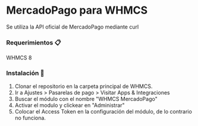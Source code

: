# MercadoPago para WHMCS

Se utiliza la API oficial de MercadoPago mediante curl

### Requerimientos 📋
WHMCS 8

### Instalación 🔧
1. Clonar el repositorio en la carpeta principal de WHMCS.
2. Ir a Ajustes > Pasarelas de pago > Visitar Apps & Integraciones
3. Buscar el módulo con el nombre "WHMCS MercadoPago"
4. Activar el modulo y clickear en "Administrar"
5. Colocar el Access Token en la configuración del módulo, de lo contrario no funciona.
